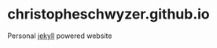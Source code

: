 christopheschwyzer.github.io
============================

Personal [jekyll](http://jekyllrb.com/) powered website
